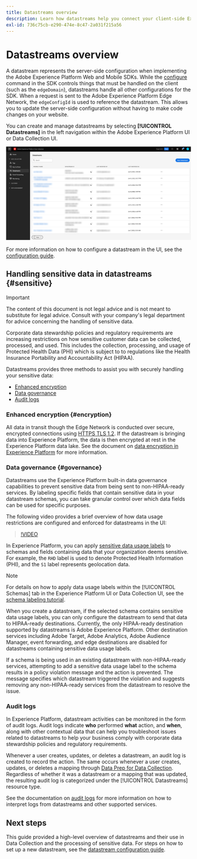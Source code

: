 ```yaml
---
title: Datastreams overview
description: Learn how datastreams help you connect your client-side Experience Platform SDK integration with Adobe products and third-party destinations.
exl-id: 736c75cb-e290-474e-8c47-2a031f215a56
---
```

# Datastreams overview

A datastream represents the server-side configuration when implementing the Adobe Experience Platform Web and Mobile SDKs. While the [configure](../edge/fundamentals/configuring-the-sdk.md) command in the SDK controls things that must be handled on the client (such as the `edgeDomain`), datastreams handle all other configurations for the SDK. When a request is sent to the Adobe Experience Platform Edge Network, the `edgeConfigId` is used to reference the datastream. This allows you to update the server-side configuration without having to make code changes on your website. 

You can create and manage datastreams by selecting **[!UICONTROL Datastreams]** in the left navigation within the Adobe Experience Platform UI or Data Collection UI.

![Datastreams tab in the UI](assets/overview/datastreams-tab.png)

For more information on how to configure a datastream in the UI, see the [configuration guide](./configure.md).

## Handling sensitive data in datastreams {#sensitive}

>[!IMPORTANT]
>
>The content of this document is not legal advice and is not meant to substitute for legal advice. Consult with your company's legal department for advice concerning the handling of sensitive data. 

Corporate data stewardship policies and regulatory requirements are increasing restrictions on how sensitive customer data can be collected, processed, and used. This includes the collection, processing, and usage of Protected Health Data (PHI) which is subject to to regulations like the Health Insurance Portability and Accountability Act (HIPAA).

Datastreams provides three methods to assist you with securely handling your sensitive data:

* [Enhanced encryption](#encryption)
* [Data governance](#governance)
* [Audit logs](#audit-logs)

### Enhanced encryption {#encryption}

All data in transit though the Edge Network is conducted over secure, encrypted connections using [HTTPS TLS 1.2](https://datatracker.ietf.org/doc/html/rfc5246). If the datastream is bringing data into Experience Platform, the data is then encrypted at rest in the Experience Platform data lake. See the document on [data encryption in Experience Platform](../landing/governance-privacy-security/encryption.md) for more information.

### Data governance {#governance}

Datastreams use the Experience Platform built-in data governance capabilities to prevent sensitive data from being sent to non-HIPAA-ready services. By labeling specific fields that contain sensitive data in your datastream schemas, you can take granular control over which data fields can be used for specific purposes.

The following video provides a brief overview of how data usage restrictions are configured and enforced for datastreams in the UI:

>[!VIDEO](https://video.tv.adobe.com/v/3409588/?quality=12&learn=on&speedcontrol=on)

In Experience Platform, you can apply [sensitive data usage labels](../data-governance/labels/reference.md#sensitive) to schemas and fields containing data that your organization deems sensitive. For example, the `RHD` label is used to denote Protected Health Information (PHI), and the `S1` label represents geolocation data.

>[!NOTE]
>
>For details on how to apply data usage labels within the [!UICONTROL Schemas] tab in the Experience Platform UI or Data Collection UI, see the [schema labeling tutorial](../xdm/tutorials/labels.md).

When you create a datastream, if the selected schema contains sensitive data usage labels, you can only configure the datastream to send that data to HIPAA-ready destinations. Currently, the only HIPAA-ready destination supported by datastreams is Adobe Experience Platform. Other destination services including Adobe Target, Adobe Analytics, Adobe Audience Manager, event forwarding, and edge destinations are disabled for datastreams containing sensitive data usage labels.

If a schema is being used in an existing datastream with non-HIPAA-ready services, attempting to add a sensitive data usage label to the schema results in a policy violation message and the action is prevented. The message specifies which datastream triggered the violation and suggests removing any non-HIPAA-ready services from the datastream to resolve the issue.

### Audit logs

In Experience Platform, datastream activities can be monitored in the form of audit logs. Audit logs indicate **who** performed **what** action, and **when**, along with other contextual data that can help you troubleshoot issues related to datastreams to help your business comply with corporate data stewardship policies and regulatory requirements.

Whenever a user creates, updates, or deletes a datastream, an audit log is created to record the action. The same occurs whenever a user creates, updates, or deletes a mapping through [Data Prep for Data Collection](./data-prep.md). Regardless of whether it was a datastream or a mapping that was updated, the resulting audit log is categorized under the [!UICONTROL Datastreams] resource type.

See the documentation on [audit logs](../landing/governance-privacy-security/audit-logs/overview.md) for more information on how to interpret logs from datastreams and other supported services.

## Next steps

This guide provided a high-level overview of datastreams and their use in Data Collection and the processing of sensitive data. For steps on how to set up a new datastream, see the [datastream configuration guide](./configure.md).
